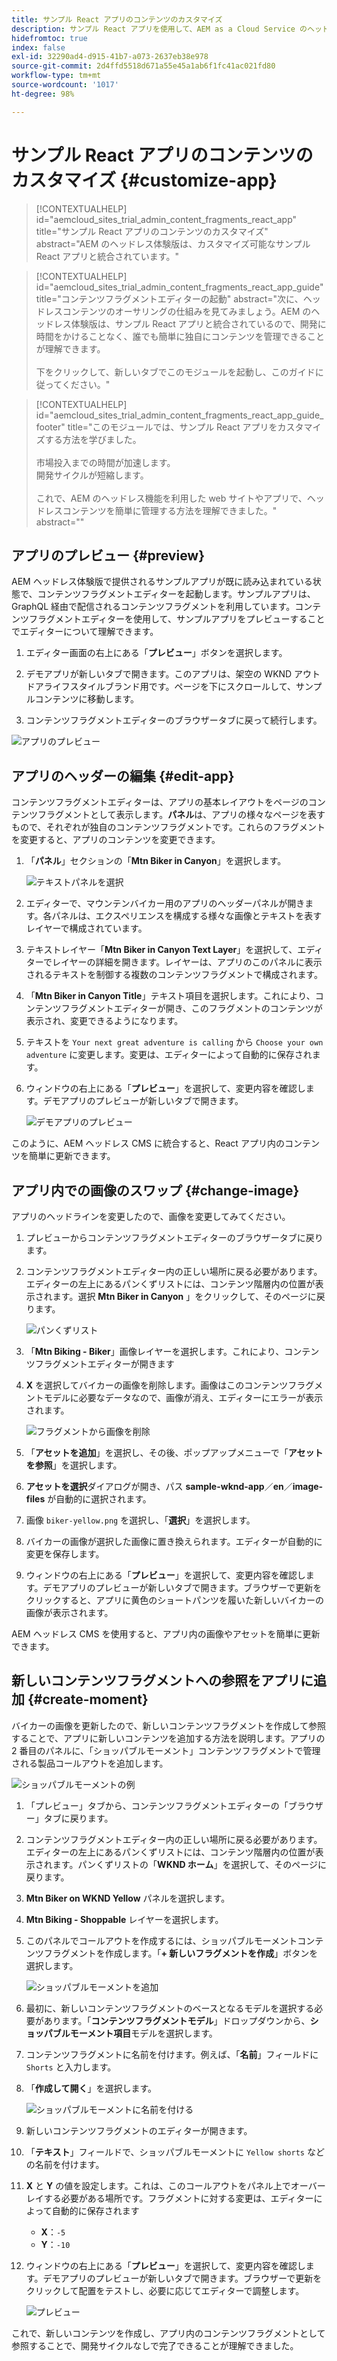 ```yaml
---
title: サンプル React アプリのコンテンツのカスタマイズ
description: サンプル React アプリを使用して、AEM as a Cloud Service のヘッドレス機能セットを使用したコンテンツのカスタマイズ方法について説明します。
hidefromtoc: true
index: false
exl-id: 32290ad4-d915-41b7-a073-2637eb38e978
source-git-commit: 2d4ffd5518d671a55e45a1ab6f1fc41ac021fd80
workflow-type: tm+mt
source-wordcount: '1017'
ht-degree: 98%

---
```



# サンプル React アプリのコンテンツのカスタマイズ {#customize-app}

>[!CONTEXTUALHELP]
>id="aemcloud_sites_trial_admin_content_fragments_react_app"
>title="サンプル React アプリのコンテンツのカスタマイズ"
>abstract="AEM のヘッドレス体験版は、カスタマイズ可能なサンプル React アプリと統合されています。"

>[!CONTEXTUALHELP]
>id="aemcloud_sites_trial_admin_content_fragments_react_app_guide"
>title="コンテンツフラグメントエディターの起動"
>abstract="次に、ヘッドレスコンテンツのオーサリングの仕組みを見てみましょう。AEM のヘッドレス体験版は、サンプル React アプリと統合されているので、開発に時間をかけることなく、誰でも簡単に独自にコンテンツを管理できることが理解できます。<br><br>下をクリックして、新しいタブでこのモジュールを起動し、このガイドに従ってください。"

>[!CONTEXTUALHELP]
>id="aemcloud_sites_trial_admin_content_fragments_react_app_guide_footer"
>title="このモジュールでは、サンプル React アプリをカスタマイズする方法を学びました。<br><br>市場投入までの時間が加速します。<br>開発サイクルが短縮します。<br><br>これで、AEM のヘッドレス機能を利用した web サイトやアプリで、ヘッドレスコンテンツを簡単に管理する方法を理解できました。"
>abstract=""

## アプリのプレビュー {#preview}

AEM ヘッドレス体験版で提供されるサンプルアプリが既に読み込まれている状態で、コンテンツフラグメントエディターを起動します。サンプルアプリは、GraphQL 経由で配信されるコンテンツフラグメントを利用しています。コンテンツフラグメントエディターを使用して、サンプルアプリをプレビューすることでエディターについて理解できます。

1. エディター画面の右上にある「**プレビュー**」ボタンを選択します。

1. デモアプリが新しいタブで開きます。このアプリは、架空の WKND アウトドアライフスタイルブランド用です。ページを下にスクロールして、サンプルコンテンツに移動します。

1. コンテンツフラグメントエディターのブラウザータブに戻って続行します。

![アプリのプレビュー](assets/do-not-localize/preview-app-1.png)

## アプリのヘッダーの編集 {#edit-app}

コンテンツフラグメントエディターは、アプリの基本レイアウトをページのコンテンツフラグメントとして表示します。**パネル**&#x200B;は、アプリの様々なページを表すもので、それぞれが独自のコンテンツフラグメントです。これらのフラグメントを変更すると、アプリのコンテンツを変更できます。

1. 「**パネル**」セクションの「**Mtn Biker in Canyon**」を選択します。

   ![テキストパネルを選択](assets/do-not-localize/edit-header-1.png)

1. エディターで、マウンテンバイカー用のアプリのヘッダーパネルが開きます。各パネルは、エクスペリエンスを構成する様々な画像とテキストを表すレイヤーで構成されています。

1. テキストレイヤー「**Mtn Biker in Canyon Text Layer**」を選択して、エディターでレイヤーの詳細を開きます。レイヤーは、アプリのこのパネルに表示されるテキストを制御する複数のコンテンツフラグメントで構成されます。

1. 「**Mtn Biker in Canyon Title**」テキスト項目を選択します。これにより、コンテンツフラグメントエディターが開き、このフラグメントのコンテンツが表示され、変更できるようになります。

1. テキストを `Your next great adventure is calling` から `Choose your own adventure` に変更します。変更は、エディターによって自動的に保存されます。

1. ウィンドウの右上にある「**プレビュー**」を選択して、変更内容を確認します。デモアプリのプレビューが新しいタブで開きます。

   ![デモアプリのプレビュー](assets/do-not-localize/edit-header-5-6.png)

このように、AEM ヘッドレス CMS に統合すると、React アプリ内のコンテンツを簡単に更新できます。

## アプリ内での画像のスワップ {#change-image}

アプリのヘッドラインを変更したので、画像を変更してみてください。

1. プレビューからコンテンツフラグメントエディターのブラウザータブに戻ります。

1. コンテンツフラグメントエディター内の正しい場所に戻る必要があります。エディターの左上にあるパンくずリストには、コンテンツ階層内の位置が表示されます。選択 **Mtn Biker in Canyon** 」をクリックして、そのページに戻ります。

   ![パンくずリスト](assets/do-not-localize/swap-image-2.png)

1. 「**Mtn Biking - Biker**」画像レイヤーを選択します。これにより、コンテンツフラグメントエディターが開きます

1. **X** を選択してバイカーの画像を削除します。画像はこのコンテンツフラグメントモデルに必要なデータなので、画像が消え、エディターにエラーが表示されます。

   ![フラグメントから画像を削除](assets/do-not-localize/swap-image-4.png)

1. 「**アセットを追加**」を選択し、その後、ポップアップメニューで「**アセットを参照**」を選択します。

1. **アセットを選択**&#x200B;ダイアログが開き、パス **sample-wknd-app**／**en**／**image-files** が自動的に選択されます。

1. 画像 `biker-yellow.png` を選択し、「**選択**」を選択します。

1. バイカーの画像が選択した画像に置き換えられます。エディターが自動的に変更を保存します。

1. ウィンドウの右上にある「**プレビュー**」を選択して、変更内容を確認します。デモアプリのプレビューが新しいタブで開きます。ブラウザーで更新をクリックすると、アプリに黄色のショートパンツを履いた新しいバイカーの画像が表示されます。

AEM ヘッドレス CMS を使用すると、アプリ内の画像やアセットを簡単に更新できます。

## 新しいコンテンツフラグメントへの参照をアプリに追加 {#create-moment}

バイカーの画像を更新したので、新しいコンテンツフラグメントを作成して参照することで、アプリに新しいコンテンツを追加する方法を説明します。アプリの 2 番目のパネルに、「ショッパブルモーメント」コンテンツフラグメントで管理される製品コールアウトを追加します。

![ショッパブルモーメントの例](assets/do-not-localize/example-shoppable-moment.png)

1. 「プレビュー」タブから、コンテンツフラグメントエディターの「ブラウザー」タブに戻ります。

1. コンテンツフラグメントエディター内の正しい場所に戻る必要があります。エディターの左上にあるパンくずリストには、コンテンツ階層内の位置が表示されます。パンくずリストの「**WKND ホーム**」を選択して、そのページに戻ります。

1. **Mtn Biker on WKND Yellow** パネルを選択します。

1. **Mtn Biking - Shoppable** レイヤーを選択します。

1. このパネルでコールアウトを作成するには、ショッパブルモーメントコンテンツフラグメントを作成します。「**+ 新しいフラグメントを作成**」ボタンを選択します。

   ![ショッパブルモーメントを追加](assets/do-not-localize/add-reference-1-5.png)

1. 最初に、新しいコンテンツフラグメントのベースとなるモデルを選択する必要があります。「**コンテンツフラグメントモデル**」ドロップダウンから、**ショッパブルモーメント項目**&#x200B;モデルを選択します。

1. コンテンツフラグメントに名前を付けます。例えば、「**名前**」フィールドに `Shorts` と入力します。

1. 「**作成して開く**」を選択します。

   ![ショッパブルモーメントに名前を付ける](assets/do-not-localize/add-reference-6-7-8.png)

1. 新しいコンテンツフラグメントのエディターが開きます。

1. 「**テキスト**」フィールドで、ショッパブルモーメントに `Yellow shorts` などの名前を付けます。

1. **X** と **Y** の値を設定します。これは、このコールアウトをパネル上でオーバーレイする必要がある場所です。フラグメントに対する変更は、エディターによって自動的に保存されます

   * **X**：`-5`
   * **Y**：`-10`

1. ウィンドウの右上にある「**プレビュー**」を選択して、変更内容を確認します。デモアプリのプレビューが新しいタブで開きます。ブラウザーで更新をクリックして配置をテストし、必要に応じてエディターで調整します。

   ![プレビュー](assets/do-not-localize/add-reference-10-11-12.png)

これで、新しいコンテンツを作成し、アプリ内のコンテンツフラグメントとして参照することで、開発サイクルなしで完了できることが理解できました。

